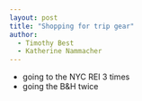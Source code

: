 ```yaml
---
layout: post
title: "Shopping for trip gear"
author:
  - Timothy Best
  - Katherine Nammacher
---
```



- going to the NYC REI 3 times
- going the B&H twice